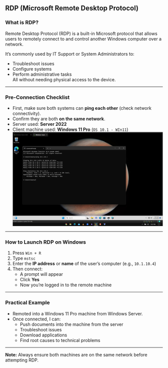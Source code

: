 ## RDP (Microsoft Remote Desktop Protocol)

### What is RDP?

Remote Desktop Protocol (RDP) is a built-in Microsoft protocol that allows users to remotely connect to and control another Windows computer over a network.  

It’s commonly used by IT Support or System Administrators to:
- Troubleshoot issues
- Configure systems  
- Perform administrative tasks  
All without needing physical access to the device.

---
### Pre-Connection Checklist
- First, make sure both systems can **ping each other** (check network connectivity).
- Confirm they are both **on the same network**.
- Server used: **Server 2022**
- Client machine used: **Windows 11 Pro** (`OS 10.1 - WIn11`)
![Screenshot](images/screenshot352.jpg)

---
### How to Launch RDP on Windows

1. Press `Win + R`
2. Type `mstsc`
3. Enter the **IP address** or **name** of the user’s computer (e.g., `10.1.10.4`)
4. Then connect:
   - A prompt will appear
   - Click **Yes**
   - Now you’re logged in to the remote machine
---
### Practical Example

- Remoted into a Windows 11 Pro machine from Windows Server.
- Once connected, I can:
  - Push documents into the machine from the server
  - Troubleshoot issues
  - Download applications
  - Find root causes to technical problems
---
**Note:** Always ensure both machines are on the same network before attempting RDP.
